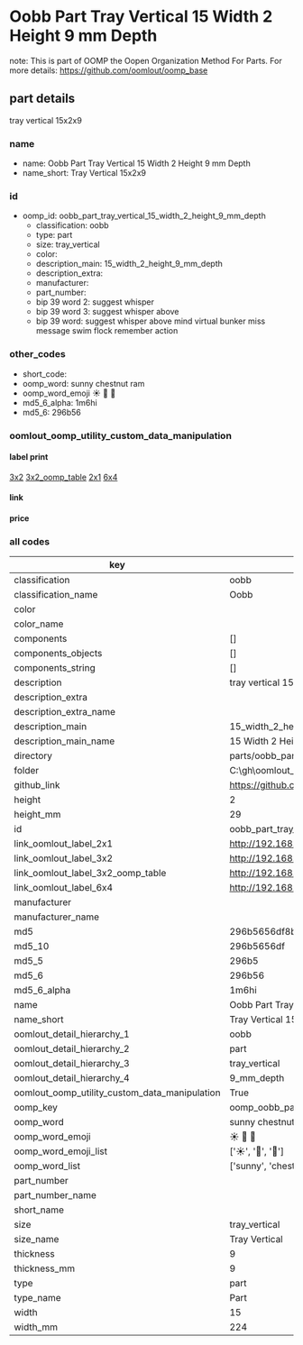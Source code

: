 # Oobb Part Tray Vertical 15 Width 2 Height 9 mm Depth  

note: This is part of OOMP the Oopen Organization Method For Parts. For more details: https://github.com/oomlout/oomp_base

##  part details
  



tray vertical 15x2x9



### name
* name: Oobb Part Tray Vertical 15 Width 2 Height 9 mm Depth
* name_short: Tray Vertical 15x2x9 
### id
* oomp_id: oobb_part_tray_vertical_15_width_2_height_9_mm_depth
  * classification: oobb
  * type: part
  * size: tray_vertical
  * color: 
  * description_main: 15_width_2_height_9_mm_depth
  * description_extra: 
  * manufacturer: 
  * part_number: 
  * bip 39 word 2: suggest whisper
  * bip 39 word 3: suggest whisper above
  * bip 39 word: suggest whisper above mind virtual bunker miss message swim flock remember action

### other_codes
* short_code: 
* oomp_word: sunny chestnut ram
* oomp_word_emoji :sunny: :chestnut: :ram:
* md5_6_alpha: 1m6hi
* md5_6: 296b56






### oomlout_oomp_utility_custom_data_manipulation
#### label print
[3x2](http://192.168.1.245:1112/?label=oomp%201m6hi)
[3x2_oomp_table](http://192.168.1.108:1112/?label=oomp%201m6hi)
[2x1](http://192.168.1.242:1112/?label=oomp%201m6hi)
[6x4](http://192.168.1.55:1112/?label=oomp%201m6hi)    

#### link

                              

#### price







### all codes 
| key | value |  
| --- | --- |  
| classification | oobb |  
| classification_name | Oobb |  
| color |  |  
| color_name |  |  
| components | [] |  
| components_objects | [] |  
| components_string | [] |  
| description | tray vertical 15x2x9 |  
| description_extra |  |  
| description_extra_name |  |  
| description_main | 15_width_2_height_9_mm_depth |  
| description_main_name | 15 Width 2 Height 9 mm Depth |  
| directory | parts/oobb_part_tray_vertical_15_width_2_height_9_mm_depth |  
| folder | C:\gh\oomlout_oobb_version_4_generated_parts\parts\oobb_part_tray_vertical_15_width_2_height_9_mm_depth |  
| github_link | https://github.com/oomlout/oomlout_oomp_part_src/tree/main/parts/oobb_part_tray_vertical_15_width_2_height_9_mm_depth |  
| height | 2 |  
| height_mm | 29 |  
| id | oobb_part_tray_vertical_15_width_2_height_9_mm_depth |  
| link_oomlout_label_2x1 | http://192.168.1.242:1112/?label=oomp%201m6hi |  
| link_oomlout_label_3x2 | http://192.168.1.245:1112/?label=oomp%201m6hi |  
| link_oomlout_label_3x2_oomp_table | http://192.168.1.108:1112/?label=oomp%201m6hi |  
| link_oomlout_label_6x4 | http://192.168.1.55:1112/?label=oomp%201m6hi |  
| manufacturer |  |  
| manufacturer_name |  |  
| md5 | 296b5656df8bf1b879fa38ce013ea6c7 |  
| md5_10 | 296b5656df |  
| md5_5 | 296b5 |  
| md5_6 | 296b56 |  
| md5_6_alpha | 1m6hi |  
| name | Oobb Part Tray Vertical 15 Width 2 Height 9 mm Depth |  
| name_short | Tray Vertical 15x2x9  |  
| oomlout_detail_hierarchy_1 | oobb |  
| oomlout_detail_hierarchy_2 | part |  
| oomlout_detail_hierarchy_3 | tray_vertical |  
| oomlout_detail_hierarchy_4 | 9_mm_depth |  
| oomlout_oomp_utility_custom_data_manipulation | True |  
| oomp_key | oomp_oobb_part_tray_vertical_15_width_2_height_9_mm_depth |  
| oomp_word | sunny chestnut ram |  
| oomp_word_emoji | :sunny: :chestnut: :ram: |  
| oomp_word_emoji_list | [':sunny:', ':chestnut:', ':ram:'] |  
| oomp_word_list | ['sunny', 'chestnut', 'ram'] |  
| part_number |  |  
| part_number_name |  |  
| short_name |  |  
| size | tray_vertical |  
| size_name | Tray Vertical |  
| thickness | 9 |  
| thickness_mm | 9 |  
| type | part |  
| type_name | Part |  
| width | 15 |  
| width_mm | 224 |  
